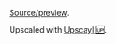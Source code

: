 [Source/preview](https://twitter.com/r5reloaded).

Upscaled with [Upscayl 🆙](https://github.com/upscayl/upscayl).
